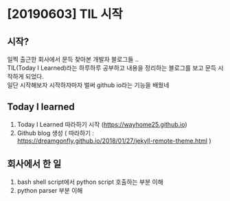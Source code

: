 # [20190603] TIL 시작


## 시작?
일찍 출근한 회사에서 문득 찾아본 개발자 블로그들 .. <br>
TIL(Today I Learned)라는 하루하루 공부하고 내용을 정리하는 블로그를 보고 문득 시작하게 되었다.<br>
일단 시작해보자 시작하자마자 벌써 github io라는 기능을 배웠네<br>

## Today I learned
1. Today I Learned 따라하기 시작 (https://wayhome25.github.io)
1. Github blog 생성 ( 따라하기 : https://dreamgonfly.github.io/2018/01/27/jekyll-remote-theme.html )
 
## 회사에서 한 일
1. bash shell script에서 python script 호출하는 부분 이해
1. python parser 부분 이해
